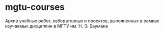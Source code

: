 # mgtu-courses
Архив учебных работ, лабораторных и проектов, выполненных в рамках изучаемых дисциплин в МГТУ им. Н. Э. Баумана
